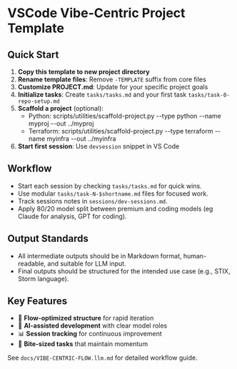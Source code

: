 # VSCode Vibe-Centric Project Template

## Quick Start

1. **Copy this template to new project directory**
2. **Rename template files**: Remove `-TEMPLATE` suffix from core files
3. **Customize PROJECT.md**: Update for your specific project goals
4. **Initialize tasks**: Create `tasks/tasks.md` and your first task `tasks/task-0-repo-setup.md`
5. **Scaffold a project** (optional):
	- Python: scripts/utilities/scaffold-project.py --type python --name myproj --out ../myproj
	- Terraform: scripts/utilities/scaffold-project.py --type terraform --name myinfra --out ../myinfra
6. **Start first session**: Use `devsession` snippet in VS Code

## Workflow

- Start each session by checking `tasks/tasks.md` for quick wins.
- Use modular `tasks/task-N-$shortname.md` files for focused work.
- Track sessions notes in `sessions/dev-sessions.md`.
- Apply 80/20 model split between premium and coding models (eg Claude for analysis, GPT for coding).

## Output Standards

- All intermediate outputs should be in Markdown format, human-readable, and suitable for LLM input.
- Final outputs should be structured for the intended use case (e.g., STIX, Storm language).

## Key Features

- 🚀 **Flow-optimized structure** for rapid iteration
- 🤖 **AI-assisted development** with clear model roles  
- 📊 **Session tracking** for continuous improvement
- 🎯 **Bite-sized tasks** that maintain momentum

See `docs/VIBE-CENTRIC-FLOW.llm.md` for detailed workflow guide.
